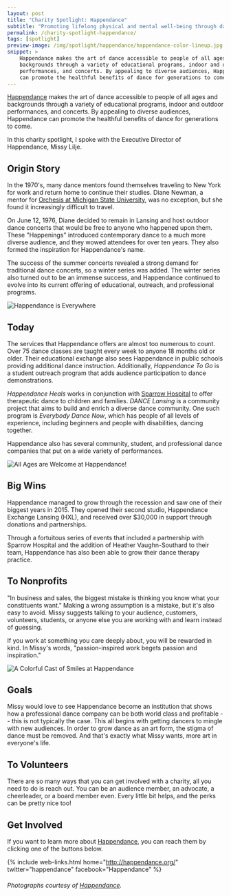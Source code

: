 ```yaml
---
layout: post
title: "Charity Spotlight: Happendance"
subtitle: "Promoting lifelong physical and mental well-being through dance education and performances."
permalink: /charity-spotlight-happendance/
tags: [spotlight]
preview-image: /img/spotlight/happendance/happendance-color-lineup.jpg
snippet: >
    Happendance makes the art of dance accessible to people of all ages and
    backgrounds through a variety of educational programs, indoor and outdoor
    performances, and concerts. By appealing to diverse audiences, Happendance
    can promote the healthful benefits of dance for generations to come.
---
```


[Happendance][1] makes the art of dance accessible to people of all ages and backgrounds through a variety of educational programs, indoor and outdoor performances, and concerts. By appealing to diverse audiences, Happendance can promote the healthful benefits of dance for generations to come.

In this charity spotlight, I spoke with the Executive Director of Happendance, Missy Lilje.

## Origin Story

In the 1970's, many dance mentors found themselves traveling to New York for work and return home to continue their studies. Diane Newman, a mentor for [Orchesis at Michigan State University][4], was no exception, but she found it increasingly difficult to travel.

On June 12, 1976, Diane decided to remain in Lansing and host outdoor dance concerts that would be free to anyone who happened upon them. These "Happenings" introduced contemporary dance to a much more diverse audience, and they wowed attendees for over ten years. They also formed the inspiration for Happendance's name.

The success of the summer concerts revealed a strong demand for traditional dance concerts, so a winter series was added. The winter series also turned out to be an immense success, and Happendance continued to evolve into its current offering of educational, outreach, and professional programs.

![][7]

## Today

The services that Happendance offers are almost too numerous to count. Over 75 dance classes are taught every week to anyone 18 months old or older. Their educational exchange also sees Happendance in public schools providing additional dance instruction. Additionally, *Happendance To Go* is a student outreach program that adds audience participation to dance demonstrations.

*Happendance Heals* works in conjunction with [Sparrow Hospital][3] to offer therapeutic dance to children and families. *DANCE Lansing* is a community project that aims to build and enrich a diverse dance community. One such program is *Everybody Dance Now*, which has people of all levels of experience, including beginners and people with disabilities, dancing together.

Happendance also has several community, student, and professional dance companies that put on a wide variety of performances.

![][6]

## Big Wins

Happendance managed to grow through the recession and saw one of their biggest years in 2015. They opened their second studio, Happendance Exchange Lansing (HXL), and received over $30,000 in support through donations and partnerships.

Through a fortuitous series of events that included a partnership with Sparrow Hospital and the addition of Heather Vaughn-Southard to their team, Happendance has also been able to grow their dance therapy practice.

## To Nonprofits

"In business and sales, the biggest mistake is thinking you know what your constituents want." Making a wrong assumption is a mistake, but it's also easy to avoid. Missy suggests talking to your audience, customers, volunteers, students, or anyone else you are working with and learn instead of guessing.

If you work at something you care deeply about, you will be rewarded in kind. In Missy's words, "passion-inspired work begets passion and inspiration."

![][5]

## Goals

Missy would love to see Happendance become an institution that shows how a professional dance company can be both world class and profitable -- this is not typically the case. This all begins with getting dancers to mingle with new audiences. In order to grow dance as an art form, the stigma of dance must be removed. And that's exactly what Missy wants, more art in everyone's life.

## To Volunteers

There are so many ways that you can get involved with a charity, all you need to do is reach out. You can be an audience member, an advocate, a cheerleader, or a board member even. Every little bit helps, and the perks can be pretty nice too!

## Get Involved

If you want to learn more about [Happendance][1], you can reach them by clicking one of the buttons below.

{% include web-links.html home="http://happendance.org/" twitter="happendance" facebook="Happendance" %}

###### Photographs courtesy of [Happendance][2].



[1]: http://happendance.org/ "Happendance Homepage"
[2]: https://www.facebook.com/Happendance "Firecracker Foundation on Facebook"
[3]: http://www.sparrow.org/ "Sparrow Hospital Homepage"
[4]: https://www.msu.edu/~dancemsu/DanceMSU/Orchesis.html "Orchesis MSU Homepage"
[5]: /img/spotlight/happendance/happendance-color-lineup.jpg "A Colorful Cast of Smiles at Happendance"
[6]: /img/spotlight/happendance/happendance-all-ages.jpg "All Ages are Welcome at Happendance!"
[7]: /img/spotlight/happendance/happendance-outdoor.jpg "Happendance is Everywhere"
